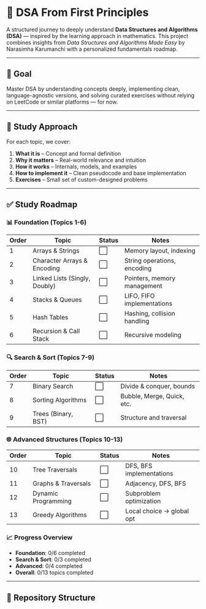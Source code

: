 # 🧠 DSA From First Principles

A structured journey to deeply understand **Data Structures and Algorithms (DSA)** — inspired by the learning approach in mathematics. This project combines insights from *Data Structures and Algorithms Made Easy* by Narasimha Karumanchi with a personalized fundamentals roadmap.

---

## 📘 Goal

Master DSA by understanding concepts deeply, implementing clean, language-agnostic versions, and solving curated exercises without relying on LeetCode or similar platforms — for now.

---

## 🧭 Study Approach

For each topic, we cover:

1. **What it is** – Concept and formal definition
2. **Why it matters** – Real-world relevance and intuition
3. **How it works** – Internals, models, and examples
4. **How to implement it** – Clean pseudocode and base implementation
5. **Exercises** – Small set of custom-designed problems

---

## ✅ Study Roadmap

### 📊 Foundation (Topics 1-6)
| Order | Topic                         | Status | Notes                        |
| ----- |-------------------------------| ------ | ---------------------------- |
| 1     | Arrays & Strings              | ⬜     | Memory layout, indexing      |
| 2     | Character Arrays & Encoding   | ⬜     | String operations, encoding  |
| 3     | Linked Lists (Singly, Doubly) | ⬜     | Pointers, memory management  |
| 4     | Stacks & Queues               | ⬜     | LIFO, FIFO implementations   |
| 5     | Hash Tables                   | ⬜     | Hashing, collision handling  |
| 6     | Recursion & Call Stack        | ⬜     | Recursive modeling           |

### 🔍 Search & Sort (Topics 7-9)
| Order | Topic                         | Status | Notes                        |
| ----- |-------------------------------| ------ | ---------------------------- |
| 7     | Binary Search                 | ⬜     | Divide & conquer, bounds     |
| 8     | Sorting Algorithms            | ⬜     | Bubble, Merge, Quick, etc.   |
| 9     | Trees (Binary, BST)           | ⬜     | Structure and traversal      |

### 🌐 Advanced Structures (Topics 10-13)
| Order | Topic                         | Status | Notes                        |
| ----- |-------------------------------| ------ | ---------------------------- |
| 10    | Tree Traversals               | ⬜     | DFS, BFS implementations     |
| 11    | Graphs & Traversals           | ⬜     | Adjacency, DFS, BFS          |
| 12    | Dynamic Programming           | ⬜     | Subproblem optimization      |
| 13    | Greedy Algorithms             | ⬜     | Local choice → global opt    |

### 📈 Progress Overview
- **Foundation**: 0/6 completed
- **Search & Sort**: 0/3 completed
- **Advanced**: 0/4 completed
- **Overall**: 0/13 topics completed

---

## 📁 Repository Structure